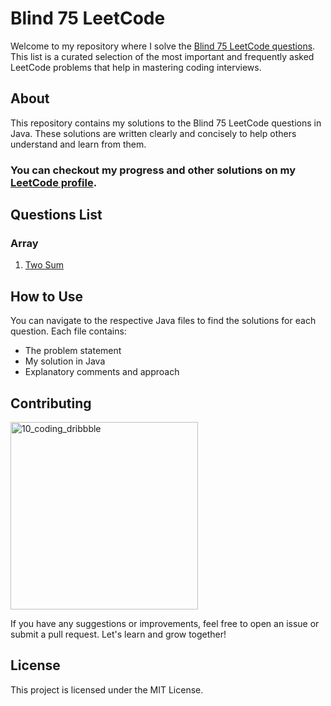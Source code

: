 # Blind 75 LeetCode 
Welcome to my repository where I solve the [Blind 75 LeetCode questions](https://leetcode.com/discuss/general-discussion/460599/blind-75-leetcode-questions). This list is a curated selection of the most important and frequently asked LeetCode problems that help in mastering coding interviews.

## About

This repository contains my solutions to the Blind 75 LeetCode questions in Java. These solutions are written clearly and concisely to help others understand and learn from them.

### You can checkout my progress and other solutions on my [LeetCode profile](https://leetcode.com/harshgitdeep).

## Questions List
### Array

1. [Two Sum](./1.%20Two%20Sum.md)

<!--### Array

- [Two Sum](./Two%20Sum.java)
- [Best Time to Buy and Sell Stock](./Best%20Time%20to%20Buy%20and%20Sell%20Stock.java)
- [Contains Duplicate](./Contains%20Duplicate.java)
- [Product of Array Except Self](./Product%20of%20Array%20Except%20Self.java)
- [Maximum Subarray](./Maximum%20Subarray.java)
- [Maximum Product Subarray](./Maximum%20Product%20Subarray.java)
- [Find Minimum in Rotated Sorted Array](./Find%20Minimum%20in%20Rotated%20Sorted%20Array.java)
- [Search in Rotated Sorted Array](./Search%20in%20Rotated%20Sorted%20Array.java)
- [3 Sum](./3%20Sum.java)
- [Container With Most Water](./Container%20With%20Most%20Water.java)

 ### Binary

- [Sum of Two Integers](./Sum%20of%20Two%20Integers.java)
- [Number of 1 Bits](./Number%20of%201%20Bits.java)
- [Counting Bits](./Counting%20Bits.java)
- [Missing Number](./Missing%20Number.java)
- [Reverse Bits](./Reverse%20Bits.java)

### Dynamic Programming

- [Climbing Stairs](./Climbing%20Stairs.java)
- [Coin Change](./Coin%20Change.java)
- [Longest Increasing Subsequence](./Longest%20Increasing%20Subsequence.java)
- [Longest Common Subsequence](./Longest%20Common%20Subsequence.java)
- [Word Break Problem](./Word%20Break%20Problem.java)
- [Combination Sum](./Combination%20Sum.java)
- [House Robber](./House%20Robber.java)
- [House Robber II](./House%20Robber%20II.java)
- [Decode Ways](./Decode%20Ways.java)
- [Unique Paths](./Unique%20Paths.java)
- [Jump Game](./Jump%20Game.java)

### Graph

- [Clone Graph](./Clone%20Graph.java)
- [Course Schedule](./Course%20Schedule.java)
- [Pacific Atlantic Water Flow](./Pacific%20Atlantic%20Water%20Flow.java)
- [Number of Islands](./Number%20of%20Islands.java)
- [Longest Consecutive Sequence](./Longest%20Consecutive%20Sequence.java)
- [Alien Dictionary](./Alien%20Dictionary.java)
- [Graph Valid Tree](./Graph%20Valid%20Tree.java)
- [Number of Connected Components in an Undirected Graph](./Number%20of%20Connected%20Components%20in%20an%20Undirected%20Graph.java)

### Interval

- [Insert Interval](./Insert%20Interval.java)
- [Merge Intervals](./Merge%20Intervals.java)
- [Non-overlapping Intervals](./Non-overlapping%20Intervals.java)
- [Meeting Rooms](./Meeting%20Rooms.java)
- [Meeting Rooms II](./Meeting%20Rooms%20II.java)

### Linked List

- [Reverse a Linked List](./Reverse%20a%20Linked%20List.java)
- [Detect Cycle in a Linked List](./Detect%20Cycle%20in%20a%20Linked%20List.java)
- [Merge Two Sorted Lists](./Merge%20Two%20Sorted%20Lists.java)
- [Merge K Sorted Lists](./Merge%20K%20Sorted%20Lists.java)
- [Remove Nth Node From End Of List](./Remove%20Nth%20Node%20From%20End%20Of%20List.java)
- [Reorder List](./Reorder%20List.java)

### Matrix

- [Set Matrix Zeroes](./Set%20Matrix%20Zeroes.java)
- [Spiral Matrix](./Spiral%20Matrix.java)
- [Rotate Image](./Rotate%20Image.java)
- [Word Search](./Word%20Search.java)

### String

- [Longest Substring Without Repeating Characters](./Longest%20Substring%20Without%20Repeating%20Characters.java)
- [Longest Repeating Character Replacement](./Longest%20Repeating%20Character%20Replacement.java)
- [Minimum Window Substring](./Minimum%20Window%20Substring.java)
- [Valid Anagram](./Valid%20Anagram.java)
- [Group Anagrams](./Group%20Anagrams.java)
- [Valid Parentheses](./Valid%20Parentheses.java)
- [Valid Palindrome](./Valid%20Palindrome.java)
- [Longest Palindromic Substring](./Longest%20Palindromic%20Substring.java)
- [Palindromic Substrings](./Palindromic%20Substrings.java)
- [Encode and Decode Strings](./Encode%20and%20Decode%20Strings.java)

### Tree

- [Maximum Depth of Binary Tree](./Maximum%20Depth%20of%20Binary%20Tree.java)
- [Same Tree](./Same%20Tree.java)
- [Invert/Flip Binary Tree](./Invert-Flip%20Binary%20Tree.java)
- [Binary Tree Maximum Path Sum](./Binary%20Tree%20Maximum%20Path%20Sum.java)
- [Binary Tree Level Order Traversal](./Binary%20Tree%20Level%20Order%20Traversal.java)
- [Serialize and Deserialize Binary Tree](./Serialize%20and%20Deserialize%20Binary%20Tree.java)
- [Subtree of Another Tree](./Subtree%20of%20Another%20Tree.java)
- [Construct Binary Tree from Preorder and Inorder Traversal](./Construct%20Binary%20Tree%20from%20Preorder%20and%20Inorder%20Traversal.java)
- [Validate Binary Search Tree](./Validate%20Binary%20Search%20Tree.java)
- [Kth Smallest Element in a BST](./Kth%20Smallest%20Element%20in%20a%20BST.java)
- [Lowest Common Ancestor of BST](./Lowest%20Common%20Ancestor%20of%20BST.java)
- [Implement Trie (Prefix Tree)](./Implement%20Trie%20(Prefix%20Tree).java)
- [Add and Search Word](./Add%20and%20Search%20Word.java)
- [Word Search II](./Word%20Search%20II.java)

### Heap

- [Merge K Sorted Lists](./Merge%20K%20Sorted%20Lists.java)
- [Top K Frequent Elements](./Top%20K%20Frequent%20Elements.java)
- [Find Median from Data Stream](./Find%20Median%20from%20Data%20Stream.java) 

-->

## How to Use

You can navigate to the respective Java files to find the solutions for each question. Each file contains:

- The problem statement
- My solution in Java
- Explanatory comments and approach

## Contributing

<img src="https://i.redd.it/socobepi0iy71.jpg" alt="10_coding_dribbble" height="300">

If you have any suggestions or improvements, feel free to open an issue or submit a pull request. Let's learn and grow together!

## License

This project is licensed under the MIT License.
